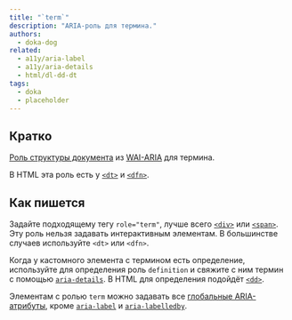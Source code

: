 ```yaml
---
title: "`term`"
description: "ARIA-роль для термина."
authors:
  - doka-dog
related:
  - a11y/aria-label
  - a11y/aria-details
  - html/dl-dd-dt
tags:
  - doka
  - placeholder
---
```


## Кратко

[Роль структуры документа](/a11y/aria-roles/) из [WAI-ARIA](/a11y/aria-intro/#specifikaciya) для термина.

В HTML эта роль есть у [`<dt>`](/html/dl-dd-dt/) и [`<dfn>`](/html/dfn/).

## Как пишется

Задайте подходящему тегу `role="term"`, лучше всего [`<div>`](/html/div/) или [`<span>`](/html/span/). Эту роль нельзя задавать интерактивным элементам. В большинстве случаев используйте `<dt>` или `<dfn>`.

Когда у кастомного элемента с термином есть определение, используйте для определения роль `definition` и свяжите с ним термин с помощью [`aria-details`](/a11y/aria-details/). В HTML для определения подойдёт [`<dd>`](/html/dl-dd-dt/).

Элементам с ролью `term` можно задавать все [глобальные ARIA-атрибуты](/a11y/aria-attrs/#globalnye-atributy), кроме [`aria-label`](/a11y/aria-label/) и [`aria-labelledby`](/a11y/aria-labelledby/).
